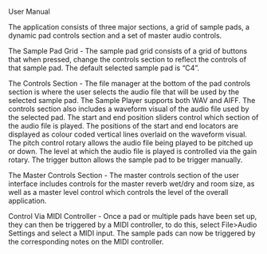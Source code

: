 User Manual

The application consists of three major sections, a grid of sample pads, a dynamic pad controls section and a set of master audio controls.

The Sample Pad Grid - The sample pad grid consists of a grid of buttons that when pressed, change the controls section to reflect the controls of that sample pad. The default selected sample pad is “C4”.

The Controls Section - The file manager at the bottom of the pad controls section is where the user selects the audio file that will be used by the selected sample pad. The Sample Player supports both WAV and AIFF. The controls section also includes a waveform visual of the audio file used by the selected pad. The start and end position sliders control which section of the audio file is played. The positions of the start and end locators are displayed as colour coded vertical lines overlaid on the waveform visual. The pitch control rotary allows the audio file being played to be pitched up or down. The level at which the audio file is played is controlled via the gain rotary. The trigger button allows the sample pad to be trigger manually.

The Master Controls Section - The master controls section of the user interface includes controls for the master reverb wet/dry and room size, as well as a master level control which controls the level of the overall application.

Control Via MIDI Controller - Once a pad or multiple pads have been set up, they can then be triggered by a MIDI controller, to do this, select File>Audio Settings and select a MIDI input. The sample pads can now be triggered by the corresponding notes on the MIDI controller.